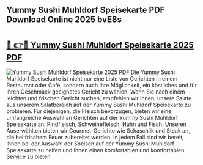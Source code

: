 ## Yummy Sushi Muhldorf Speisekarte PDF Download Online 2025 bvE8s

# <h2><a href="http://gc7fxp.nevu.top/?p=Yummy+Sushi+Muhldorf+Speisekarte">🔗 👉🔴 Yummy Sushi Muhldorf Speisekarte 2025 PDF</a></h2>

[![Yummy Sushi Muhldorf Speisekarte 2025 PDF](https://i.imgur.com/dBaPXMq.png)](http://gc7fxp.nevu.top/?p=Yummy+Sushi+Muhldorf+Speisekarte)
Die Yummy Sushi Muhldorf Speisekarte ist nicht nur eine Liste von Gerichten in einem Restaurant oder Café, sondern auch Ihre Möglichkeit, ein köstliches und für Ihren Geschmack geeignetes Gericht zu wählen. Wenn Sie nach einem leichten und frischen Gericht suchen, empfehlen wir Ihnen, unsere Salate aus unserem Salatbereich auf der Yummy Sushi Muhldorf Speisekarte zu probieren. Für diejenigen, die Fleisch bevorzugen, bieten wir eine umfangreiche Auswahl an Gerichten auf der Yummy Sushi Muhldorf Speisekarte an: Rindfleisch, Schweinefleisch, Huhn und Fisch. Unseren Auserwählten bieten wir Gourmet-Gerichte wie Schaschlik und Steak an, die bei frischem Feuer zubereitet werden. In jedem Fall sind wir bereit, Ihnen bei der Auswahl der Speisen auf der Yummy Sushi Muhldorf Speisekarte zu helfen und Ihnen einen komfortablen und komfortablen Service zu bieten.
